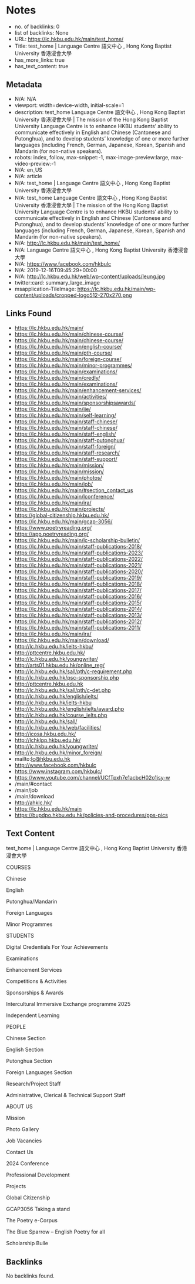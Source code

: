 # Notes
- no. of backlinks: 0
- list of backlinks: None
- URL: https://lc.hkbu.edu.hk/main/test_home/
- Title: test_home | Language Centre 語文中心 , Hong Kong Baptist University 香港浸會大學
- has_more_links: true
- has_text_content: true

## Metadata
- N/A: N/A
- viewport: width=device-width, initial-scale=1
- description: test_home Language Centre 語文中心 , Hong Kong Baptist University 香港浸會大學 | The mission of the Hong Kong Baptist University Language Centre is to enhance HKBU students’ ability to communicate effectively in English and Chinese (Cantonese and Putonghua), and to develop students’ knowledge of one or more further languages (including French, German, Japanese, Korean, Spanish and Mandarin (for non-native speakers).
- robots: index, follow, max-snippet:-1, max-image-preview:large, max-video-preview:-1
- N/A: en_US
- N/A: article
- N/A: test_home | Language Centre 語文中心 , Hong Kong Baptist University 香港浸會大學
- N/A: test_home Language Centre 語文中心 , Hong Kong Baptist University 香港浸會大學 | The mission of the Hong Kong Baptist University Language Centre is to enhance HKBU students’ ability to communicate effectively in English and Chinese (Cantonese and Putonghua), and to develop students’ knowledge of one or more further languages (including French, German, Japanese, Korean, Spanish and Mandarin (for non-native speakers).
- N/A: http://lc.hkbu.edu.hk/main/test_home/
- N/A: Language Centre 語文中心 , Hong Kong Baptist University 香港浸會大學
- N/A: https://www.facebook.com/hkbulc
- N/A: 2019-12-16T09:45:29+00:00
- N/A: http://lc.hkbu.edu.hk/web/wp-content/uploads/leung.jpg
- twitter:card: summary_large_image
- msapplication-TileImage: https://lc.hkbu.edu.hk/main/wp-content/uploads/cropped-logo512-270x270.png

## Links Found
- https://lc.hkbu.edu.hk/main/
- https://lc.hkbu.edu.hk/main/chinese-course/
- https://lc.hkbu.edu.hk/main/chinese-course/
- https://lc.hkbu.edu.hk/main/english-course/
- https://lc.hkbu.edu.hk/main/pth-course/
- https://lc.hkbu.edu.hk/main/foreign-course/
- https://lc.hkbu.edu.hk/main/minor-programmes/
- https://lc.hkbu.edu.hk/main/examinations/
- https://lc.hkbu.edu.hk/main/credly/
- https://lc.hkbu.edu.hk/main/examinations/
- https://lc.hkbu.edu.hk/main/enhancement-services/
- https://lc.hkbu.edu.hk/main/activities/
- https://lc.hkbu.edu.hk/main/sponsorshipsawards/
- https://lc.hkbu.edu.hk/main/iie/
- https://lc.hkbu.edu.hk/main/self-learning/
- https://lc.hkbu.edu.hk/main/staff-chinese/
- https://lc.hkbu.edu.hk/main/staff-chinese/
- https://lc.hkbu.edu.hk/main/staff-english/
- https://lc.hkbu.edu.hk/main/staff-putonghua/
- https://lc.hkbu.edu.hk/main/staff-foreign/
- https://lc.hkbu.edu.hk/main/staff-research/
- https://lc.hkbu.edu.hk/main/staff-support/
- https://lc.hkbu.edu.hk/main/mission/
- https://lc.hkbu.edu.hk/main/mission/
- https://lc.hkbu.edu.hk/main/photos/
- https://lc.hkbu.edu.hk/main/job/
- https://lc.hkbu.edu.hk/main/#section_contact_us
- https://lc.hkbu.edu.hk/main/lconference/
- https://lc.hkbu.edu.hk/main/ira/
- https://lc.hkbu.edu.hk/main/projects/
- https://global-citizenship.hkbu.edu.hk/
- https://lc.hkbu.edu.hk/main/gcap-3056/
- https://www.poetryreading.org/
- https://app.poetryreading.org/
- https://lc.hkbu.edu.hk/main/lc-scholarship-bulletin/
- https://lc.hkbu.edu.hk/main/staff-publications-2018/
- https://lc.hkbu.edu.hk/main/staff-publications-2023/
- https://lc.hkbu.edu.hk/main/staff-publications-2022/
- https://lc.hkbu.edu.hk/main/staff-publications-2021/
- https://lc.hkbu.edu.hk/main/staff-publications-2020/
- https://lc.hkbu.edu.hk/main/staff-publications-2019/
- https://lc.hkbu.edu.hk/main/staff-publications-2018/
- https://lc.hkbu.edu.hk/main/staff-publications-2017/
- https://lc.hkbu.edu.hk/main/staff-publications-2016/
- https://lc.hkbu.edu.hk/main/staff-publications-2015/
- https://lc.hkbu.edu.hk/main/staff-publications-2014/
- https://lc.hkbu.edu.hk/main/staff-publications-2013/
- https://lc.hkbu.edu.hk/main/staff-publications-2012/
- https://lc.hkbu.edu.hk/main/staff-publications-2011/
- https://lc.hkbu.edu.hk/main/ira/
- https://lc.hkbu.edu.hk/main/download/
- http://lc.hkbu.edu.hk/ielts-hkbu/
- http://pttcentre.hkbu.edu.hk/
- http://lc.hkbu.edu.hk/youngwriter/
- http://arts01.hkbu.edu.hk/online_reg/
- http://lc.hkbu.edu.hk/sall/pth/c-requirement.php
- http://lc.hkbu.edu.hk/psc-sponsorship.php
- http://pttcentre.hkbu.edu.hk
- http://lc.hkbu.edu.hk/sall/pth/c-det.php
- http://lc.hkbu.edu.hk/english/ielts/
- http://lc.hkbu.edu.hk/ielts-hkbu
- http://lc.hkbu.edu.hk/english/ielts/award.php
- http://lc.hkbu.edu.hk/course_ielts.php
- http://lc.hkbu.edu.hk/sall/
- http://lc.hkbu.edu.hk/web/facilities/
- http://icosa.hkbu.edu.hk/
- http://lchklpp.hkbu.edu.hk/
- http://lc.hkbu.edu.hk/youngwriter/
- http://lc.hkbu.edu.hk/minor_foreign/
- mailto:lc@hkbu.edu.hk
- http://www.facebook.com/hkbulc
- https://www.instagram.com/hkbulc/
- https://www.youtube.com/channel/UCfTpxh7e1acbcH02o1jsy-w
- /main/#contact
- /main/job
- /main/download
- http://ahklc.hk/
- https://lc.hkbu.edu.hk/main
- https://bupdpo.hkbu.edu.hk/policies-and-procedures/pps-pics

## Text Content
test_home | Language Centre 語文中心 , Hong Kong Baptist University 香港浸會大學














































































































 
































 














COURSES




Chinese


English


Putonghua/Mandarin


Foreign Languages


Minor Programmes






STUDENTS




Digital Credentials For Your Achievements


Examinations


Enhancement Services


Competitions & Activities


Sponsorships & Awards




Intercultural Immersive Exchange programme 2025






Independent Learning






PEOPLE




Chinese Section


English Section


Putonghua Section


Foreign Languages Section


Research/Project Staff


Administrative, Clerical & Technical Support Staff






ABOUT US




Mission


Photo Gallery


Job Vacancies


Contact Us






2024 Conference


Professional Development




Projects




Global Citizenship


GCAP3056 Taking a stand


The Poetry e-Corpus


The Blue Sparrow – English Poetry for all






Scholarship Bulle
## Backlinks
No backlinks found.
